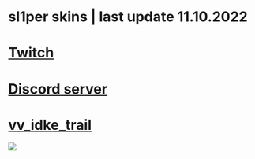 # sl1per skins | **last update 11.10.2022**
# **[Twitch](https://www.twitch.tv/sl1per__)**

# **[Discord server](https://discord.com/invite/2THdBXyua2)**

# [vv_idke_trail](https://mega.nz/file/9uAnTCJC#_L2ak_27vqzE_FOQuFl32w7xjcSKGWNrSwPMMM_4Ows)
![](https://skimg.osuck.net/953ca834deb2ffa34bdc4814e09422c4.webp)















